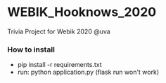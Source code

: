 # WEBIK_Hooknows_2020
Trivia Project for Webik 2020 @uva

### How to install 
- pip install -r requirements.txt
- run: python application.py (flask run won't work)